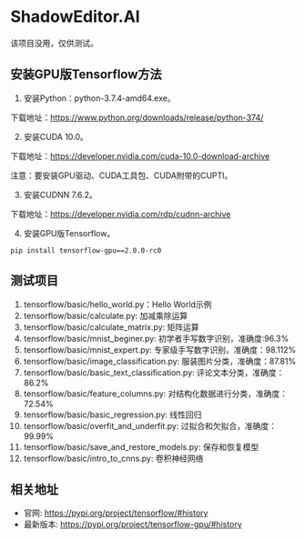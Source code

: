 # ShadowEditor.AI

该项目没用，仅供测试。

## 安装GPU版Tensorflow方法

1. 安装Python：python-3.7.4-amd64.exe。

下载地址：https://www.python.org/downloads/release/python-374/

2. 安装CUDA 10.0。

下载地址：https://developer.nvidia.com/cuda-10.0-download-archive

注意：要安装GPU驱动、CUDA工具包、CUDA附带的CUPTI。

3. 安装CUDNN 7.6.2。

下载地址：https://developer.nvidia.com/rdp/cudnn-archive

4. 安装GPU版Tensorflow。

```
pip install tensorflow-gpu==2.0.0-rc0
```

## 测试项目

1. tensorflow/basic/hello_world.py：Hello World示例
2. tensorflow/basic/calculate.py: 加减乘除运算
3. tensorflow/basic/calculate_matrix.py: 矩阵运算
3. tensorflow/basic/mnist_beginer.py: 初学者手写数字识别，准确度:96.3%
4. tensorflow/basic/mnist_expert.py: 专家级手写数字识别，准确度：98.112%
5. tensorflow/basic/image_classification.py: 服装图片分类，准确度：87.81%
6. tensorflow/basic/basic_text_classification.py: 评论文本分类，准确度：86.2%
7. tensorflow/basic/feature_columns.py: 对结构化数据进行分类，准确度：72.54%
8. tensorflow/basic/basic_regression.py: 线性回归
9. tensorflow/basic/overfit_and_underfit.py: 过拟合和欠拟合，准确度：99.99%
10. tensorflow/basic/save_and_restore_models.py: 保存和恢复模型
11. tensorflow/basic/intro_to_cnns.py: 卷积神经网络

## 相关地址

* 官网: https://pypi.org/project/tensorflow/#history
* 最新版本: https://pypi.org/project/tensorflow-gpu/#history